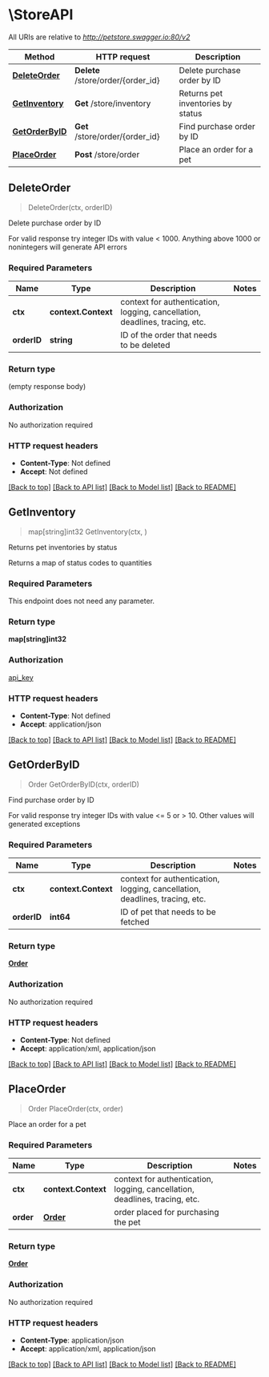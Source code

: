 # \StoreAPI

All URIs are relative to *http://petstore.swagger.io:80/v2*

Method | HTTP request | Description
------------- | ------------- | -------------
[**DeleteOrder**](StoreAPI.md#DeleteOrder) | **Delete** /store/order/{order_id} | Delete purchase order by ID
[**GetInventory**](StoreAPI.md#GetInventory) | **Get** /store/inventory | Returns pet inventories by status
[**GetOrderByID**](StoreAPI.md#GetOrderByID) | **Get** /store/order/{order_id} | Find purchase order by ID
[**PlaceOrder**](StoreAPI.md#PlaceOrder) | **Post** /store/order | Place an order for a pet



## DeleteOrder

> DeleteOrder(ctx, orderID)

Delete purchase order by ID

For valid response try integer IDs with value < 1000. Anything above 1000 or nonintegers will generate API errors

### Required Parameters


Name | Type | Description  | Notes
------------- | ------------- | ------------- | -------------
**ctx** | **context.Context** | context for authentication, logging, cancellation, deadlines, tracing, etc.
**orderID** | **string**| ID of the order that needs to be deleted | 

### Return type

 (empty response body)

### Authorization

No authorization required

### HTTP request headers

- **Content-Type**: Not defined
- **Accept**: Not defined

[[Back to top]](#) [[Back to API list]](../README.md#documentation-for-api-endpoints)
[[Back to Model list]](../README.md#documentation-for-models)
[[Back to README]](../README.md)


## GetInventory

> map[string]int32 GetInventory(ctx, )

Returns pet inventories by status

Returns a map of status codes to quantities

### Required Parameters

This endpoint does not need any parameter.

### Return type

**map[string]int32**

### Authorization

[api_key](../README.md#api_key)

### HTTP request headers

- **Content-Type**: Not defined
- **Accept**: application/json

[[Back to top]](#) [[Back to API list]](../README.md#documentation-for-api-endpoints)
[[Back to Model list]](../README.md#documentation-for-models)
[[Back to README]](../README.md)


## GetOrderByID

> Order GetOrderByID(ctx, orderID)

Find purchase order by ID

For valid response try integer IDs with value <= 5 or > 10. Other values will generated exceptions

### Required Parameters


Name | Type | Description  | Notes
------------- | ------------- | ------------- | -------------
**ctx** | **context.Context** | context for authentication, logging, cancellation, deadlines, tracing, etc.
**orderID** | **int64**| ID of pet that needs to be fetched | 

### Return type

[**Order**](Order.md)

### Authorization

No authorization required

### HTTP request headers

- **Content-Type**: Not defined
- **Accept**: application/xml, application/json

[[Back to top]](#) [[Back to API list]](../README.md#documentation-for-api-endpoints)
[[Back to Model list]](../README.md#documentation-for-models)
[[Back to README]](../README.md)


## PlaceOrder

> Order PlaceOrder(ctx, order)

Place an order for a pet

### Required Parameters


Name | Type | Description  | Notes
------------- | ------------- | ------------- | -------------
**ctx** | **context.Context** | context for authentication, logging, cancellation, deadlines, tracing, etc.
**order** | [**Order**](Order.md)| order placed for purchasing the pet | 

### Return type

[**Order**](Order.md)

### Authorization

No authorization required

### HTTP request headers

- **Content-Type**: application/json
- **Accept**: application/xml, application/json

[[Back to top]](#) [[Back to API list]](../README.md#documentation-for-api-endpoints)
[[Back to Model list]](../README.md#documentation-for-models)
[[Back to README]](../README.md)

